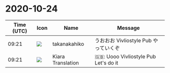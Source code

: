 # 2020-10-24

|Time (UTC)|Icon|Name|Message|
|---|---|---|---|
|09:21|![](https://secure.gravatar.com/avatar/0479057e04d0dbef40692b5f171f60e4.jpg?s=72&d=https%3A%2F%2Fa.slack-edge.com%2Fdf10d%2Fimg%2Favatars%2Fava_0015-72.png)|takanakahiko|うおおお Vivliostyle Pub やっていくぞ|
|09:21|![](https://avatars.slack-edge.com/2019-08-21/732685848020_f3f20736795184660348_72.png)|Kiara Translation|🇬🇧: Uooo Vivliostyle Pub Let's do it|
